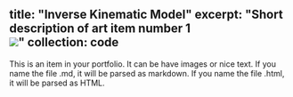 title: "Inverse Kinematic Model"
excerpt: "Short description of art item number 1<br/><img src='/images/500x300.png'>"
collection: code
---

This is an item in your portfolio. It can be have images or nice text. If you name the file .md, it will be parsed as markdown. If you name the file .html, it will be parsed as HTML. 
